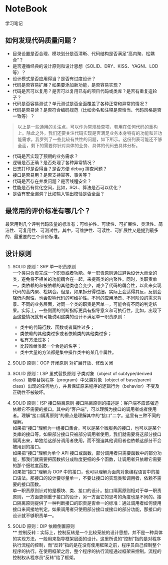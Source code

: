 # NoteBook
学习笔记

## 如何发现代码质量问题？
* 目录设置是否合理、模块划分是否清晰、代码结构是否满足“高内聚、松耦合”？
* 是否遵循经典的设计原则和设计思想（SOLID、DRY、KISS、YAGNI、LOD 等）？
* 设计模式是否应用得当？是否有过度设计？
* 代码是否容易扩展？如果要添加新功能，是否容易实现？
* 代码是否可以复用？是否可以复用已有的项目代码或类库？是否有重复造轮子？
* 代码是否容易测试？单元测试是否全面覆盖了各种正常和异常的情况？
* 代码是否易读？是否符合编码规范（比如命名和注释是否恰当、代码风格是否一致等）？

> 以上是一些通用的关注点，可以作为常规检查项，套用在任何代码的重构上。除此之外，我们还要关注代码实现是否满足业务本身特有的功能和非功能需求。我罗列了一些比较有共性的问题，如下所示。这份列表可能还不够全面，剩下的需要你针对具体的业务、具体的代码去具体分析。  

* 代码是否实现了预期的业务需求？
* 逻辑是否正确？是否处理了各种异常情况？
* 日志打印是否得当？是否方便 debug 排查问题？
* 接口是否易用？是否支持幂等、事务等？
* 代码是否存在并发问题？是否线程安全？
* 性能是否有优化空间，比如，SQL、算法是否可以优化？
* 是否有安全漏洞？比如输入输出校验是否全面？  

## 最常用的评价标准有哪几个？
最常用到几个评判代码质量的标准有：可维护性、可读性、可扩展性、灵活性、简洁性、可复用性、可测试性。其中，可维护性、可读性、可扩展性又是提到最多的、最重要的三个评价标准。  

## 设计原则  
1. SOLID 原则：SRP 单一职责原则  
   一个类只负责完成一个职责或者功能。单一职责原则通过避免设计大而全的类，避免将不相关的功能耦合在一起，来提高类的内聚性。同时，类职责单一，类依赖的和被依赖的其他类也会变少，减少了代码的耦合性，以此来实现代码的高内聚、松耦合。但是，如果拆分得过细，实际上会适得其反，反倒会降低内聚性，也会影响代码的可维护性。不同的应用场景、不同阶段的需求背景、不同的业务层面，对同一个类的职责是否单一，可能会有不同的判定结果。实际上，一些侧面的判断指标更具有指导意义和可执行性，比如，出现下面这些情况就有可能说明这类的设计不满足单一职责原则：  
   * 类中的代码行数、函数或者属性过多；
   * 类依赖的其他类过多或者依赖类的其他类过多；
   * 私有方法过多；
   * 比较难给类起一个合适的名字；
   * 类中大量的方法都是集中操作类中的某几个属性。  
2. SOLID 原则：OCP 开闭原则
  对扩展开放、修改关闭
3. SOLID 原则：LSP 里式替换原则
  子类对象（object of subtype/derived class）能够替换程序（program）中父类对象（object of base/parent class）出现的任何地方，并且保证原来程序的逻辑行为（behavior）不变及正确性不被破坏。
4. SOLID 原则：ISP 接口隔离原则
接口隔离原则的描述是：客户端不应该强迫依赖它不需要的接口。其中的“客户端”，可以理解为接口的调用者或者使用者。理解“接口隔离原则”的重点是理解其中的“接口”二字。这里有三种不同的理解。  
如果把“接口”理解为一组接口集合，可以是某个微服务的接口，也可以是某个类库的接口等。如果部分接口只被部分调用者使用，我们就需要将这部分接口隔离出来，单独给这部分调用者使用，而不强迫其他调用者也依赖这部分不会被用到的接口。  
如果把“接口”理解为单个 API 接口或函数，部分调用者只需要函数中的部分功能，那我们就需要把函数拆分成粒度更细的多个函数，让调用者只依赖它需要的那个细粒度函数。  
如果把“接口”理解为 OOP 中的接口，也可以理解为面向对象编程语言中的接口语法。那接口的设计要尽量单一，不要让接口的实现类和调用者，依赖不需要的接口函数。  
单一职责原则针对的是模块、类、接口的设计。接口隔离原则相对于单一职责原则，一方面更侧重于接口的设计，另一方面它的思考的角度也是不同的。接口隔离原则提供了一种判断接口的职责是否单一的标准：通过调用者如何使用接口来间接地判定。如果调用者只使用部分接口或接口的部分功能，那接口的设计就不够职责单一。  

5. SOLID 原则：DIP 依赖倒置原则  
** 控制反转：实际上，控制反转是一个比较笼统的设计思想，并不是一种具体的实现方法，一般用来指导框架层面的设计。这里所说的“控制”指的是对程序执行流程的控制，而“反转”指的是在没有使用框架之前，程序员自己控制整个程序的执行。在使用框架之后，整个程序的执行流程通过框架来控制。流程的控制权从程序员“反转”给了框架。


